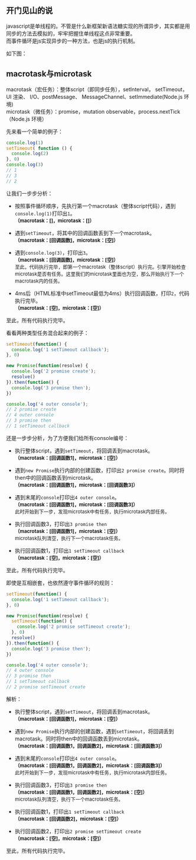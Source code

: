## 开门见山的说
javascript是单线程的。不管是什么新框架新语法糖实现的所谓异步，其实都是用同步的方法去模拟的，牢牢把握住单线程这点非常重要。  
而事件循环是js实现异步的一种方法，也是js的执行机制。

如下图：



## macrotask与microtask
macrotask（宏任务）：整体script（即同步任务），setInterval， setTimeout，UI 渲染、 I/O、postMessage、 MessageChannel、setImmediate(Node.js 环境)  
microtask（微任务）：promise，mutation observable，process.nextTick（Node.js 环境）


先来看一个简单的例子：
```javascript
console.log(1)
setTimeout( function () {
  console.log(2)
}, 0)
console.log(3)
// 1
// 3
// 2
```
让我们一步步分析：  
* 按照事件循环顺序，先执行第一个macrotask（整体script代码），遇到```console.log(1)```打印出```1```。  
<font size="2">**（macrotask：[]，microtask：[]）**</font>

* 遇到```setTimeout```，将其中的回调函数丢到下一个macrotask。  
<font size="2">**（macrotask：[回调函数]，microtask：[空]）**</font>

* 遇到```console.log(3)```，打印出```3```。  
<font size="2">**（macrotask：[回调函数]，microtask：[空]）**  
至此，代码执行完毕，即第一个macrotask（整体script）执行完。引擎开始检查microtask是否有任务。这里我们的microtask里面也为空，那么开始执行下一个macrotask内的任务。</font>

* 4ms后（HTML标准中setTimeout最低为4ms）执行回调函数，打印```2```，代码执行完毕。  
<font size="2">**（macrotask：[空]，microtask：[空]）**</font>  

至此，所有代码执行完毕。


看看两种类型任务混合起来的例子：
```javascript
setTimeout(function() {
  console.log('1 setTimeout callback');
}, 0)

new Promise(function(resolve) {
  console.log('2 promise create');
  resolve()
}).then(function() {
  console.log('3 promise then');
})

console.log('4 outer console');
// 2 promise create
// 4 outer console
// 3 promise then
// 1 setTimeout callback
```
还是一步步分析，为了方便我们给所有console编号：

* 执行整体script，遇到```setTimeout```，将回调丢到macrotask。  
<font size="2">**（macrotask：[回调函数1]，microtask：[空]）**</font>

* 遇到```new Promise```执行内部的创建函数，打印出```2 promise create```。同时将then中的回调函数丢到microtask。  
<font size="2">**（macrotask：[回调函数1]，microtask：[回调函数3]）**</font>

* 遇到末尾的```console```打印出```4 outer console```。  
<font size="2">**（macrotask：[回调函数1]，microtask：[回调函数3]）**  
此时开始到下一步，发现microtask中有任务，执行microtask内部任务。</font>

* 执行回调函数3，打印出```3 promise then```  
<font size="2">**（macrotask：[回调函数1]，microtask：[空]）**  
microtask队列清空，执行下一个macrotask任务。</font>

* 执行回调函数1，打印出```1 setTimeout callback```  
<font size="2">**（macrotask：[空]，microtask：[空]）**</font>  

至此，所有代码执行完毕。

即使是互相嵌套，也依然遵守事件循环的规则：
```javascript
setTimeout(function() {
  console.log('1 setTimeout callback');
}, 0)

new Promise(function(resolve) {
  setTimeout(function() {
    console.log('2 promise setTimeout create');
  }, 0)
  resolve()
}).then(function() {
  console.log('3 promise then');
})

console.log('4 outer console');
// 4 outer console
// 3 promise then
// 1 setTimeout callback
// 2 promise setTimeout create
```
解析：
* 执行整体script，遇到```setTimeout```，将回调丢到macrotask。  
<font size="2">**（macrotask：[回调函数1]，microtask：[空]）**</font>

* 遇到```new Promise```执行内部的创建函数，遇到```setTimeout```，将回调丢到macrotask。同时将then中的回调函数丢到microtask。  
<font size="2">**（macrotask：[回调函数1，回调函数2]，microtask：[回调函数3]）**</font>

* 遇到末尾的```console```打印出```4 outer console```。  
<font size="2">**（macrotask：[回调函数1，回调函数2]，microtask：[回调函数3]）**  
此时开始到下一步，发现microtask中有任务，执行microtask内部任务。</font>

* 执行回调函数3，打印出```3 promise then```  
<font size="2">**（macrotask：[回调函数1，回调函数2]，microtask：[空]）**  
microtask队列清空，执行下一个macrotask任务。</font>

* 执行回调函数1，打印出```1 setTimeout callback```  
<font size="2">**（macrotask：[回调函数2]，microtask：[空]）**</font>  

* 执行回调函数2，打印出```2 promise setTimeout create```  
<font size="2">**（macrotask：[空]，microtask：[空]）**</font>  

至此，所有代码执行完毕。